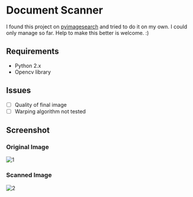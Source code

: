 # Document Scanner
I found this project on [pyimagesearch](http://www.pyimagesearch.com/2014/09/01/build-kick-ass-mobile-document-scanner-just-5-minutes/?__s=qfesvtpzzekgnpu4vorc) and tried to do it on my own. I could only manage so far. Help to make this better is welcome. :)

## Requirements
* Python 2.x
* Opencv library

## Issues
- [ ] Quality of final image
- [ ] Warping algorithm not tested

## Screenshot

### Original Image

![1](https://cloud.githubusercontent.com/assets/15849927/23341170/6725dc8a-fc68-11e6-8f45-c5b7fc782c86.JPG)

### Scanned Image

![2](https://cloud.githubusercontent.com/assets/15849927/23341173/8885fb80-fc68-11e6-9cbf-47064a80a7ed.JPG)
